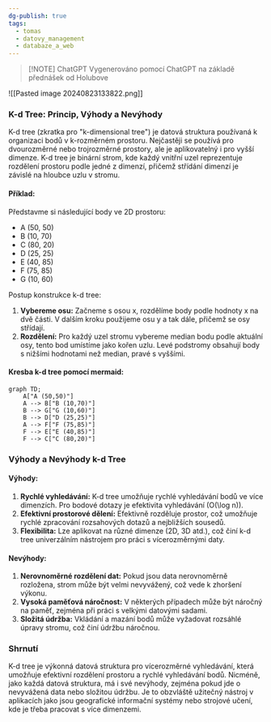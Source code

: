 ```yaml
---
dg-publish: true
tags:
  - tomas
  - datovy_management
  - databaze_a_web
---
```

> [!NOTE] ChatGPT
> Vygenerováno pomocí ChatGPT na základě přednášek od Holubove

![[Pasted image 20240823133822.png]]
### K-d Tree: Princip, Výhody a Nevýhody

K-d tree (zkratka pro "k-dimensional tree") je datová struktura používaná k organizaci bodů v k-rozměrném prostoru. Nejčastěji se používá pro dvourozměrné nebo trojrozměrné prostory, ale je aplikovatelný i pro vyšší dimenze. K-d tree je binární strom, kde každý vnitřní uzel reprezentuje rozdělení prostoru podle jedné z dimenzí, přičemž střídání dimenzí je závislé na hloubce uzlu v stromu.

#### Příklad:

Představme si následující body ve 2D prostoru:
- A (50, 50)
- B (10, 70)
- C (80, 20)
- D (25, 25)
- E (40, 85)
- F (75, 85)
- G (10, 60)

Postup konstrukce k-d tree:

1. **Vybereme osu:** Začneme s osou x, rozdělíme body podle hodnoty x na dvě části. V dalším kroku použijeme osu y a tak dále, přičemž se osy střídají.
2. **Rozdělení:** Pro každý uzel stromu vybereme median bodu podle aktuální osy, tento bod umístíme jako kořen uzlu. Levé podstromy obsahují body s nižšími hodnotami než median, pravé s vyššími.

#### Kresba k-d tree pomocí mermaid:

```mermaid
graph TD;
    A["A (50,50)"]
    A --> B["B (10,70)"]
    B --> G["G (10,60)"]
    B --> D["D (25,25)"]
    A --> F["F (75,85)"]
    F --> E["E (40,85)"]
    F --> C["C (80,20)"]
```

### Výhody a Nevýhody k-d Tree

#### Výhody:
1. **Rychlé vyhledávání:** K-d tree umožňuje rychlé vyhledávání bodů ve více dimenzích. Pro bodové dotazy je efektivita vyhledávání \(O(\log n)\).
2. **Efektivní prostorové dělení:** Efektivně rozděluje prostor, což umožňuje rychlé zpracování rozsahových dotazů a nejbližších sousedů.
3. **Flexibilita:** Lze aplikovat na různé dimenze (2D, 3D atd.), což činí k-d tree univerzálním nástrojem pro práci s vícerozměrnými daty.

#### Nevýhody:
1. **Nerovnoměrné rozdělení dat:** Pokud jsou data nerovnoměrně rozložena, strom může být velmi nevyvážený, což vede k zhoršení výkonu.
2. **Vysoká paměťová náročnost:** V některých případech může být náročný na paměť, zejména při práci s velkými datovými sadami.
3. **Složitá údržba:** Vkládání a mazání bodů může vyžadovat rozsáhlé úpravy stromu, což činí údržbu náročnou.

### Shrnutí

K-d tree je výkonná datová struktura pro vícerozměrné vyhledávání, která umožňuje efektivní rozdělení prostoru a rychlé vyhledávání bodů. Nicméně, jako každá datová struktura, má i své nevýhody, zejména pokud jde o nevyvážená data nebo složitou údržbu. Je to obzvláště užitečný nástroj v aplikacích jako jsou geografické informační systémy nebo strojové učení, kde je třeba pracovat s více dimenzemi.